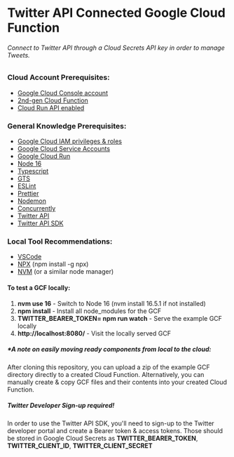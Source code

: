 # Twitter API Connected Google Cloud Function
###### Connect to Twitter API through a Cloud Secrets API key in order to manage Tweets.

### Cloud Account Prerequisites:
- [Google Cloud Console account](https://console.cloud.google.com)
- [2nd-gen Cloud Function](https://cloud.google.com/functions/docs/2nd-gen/console-quickstart)
- [Cloud Run API enabled](https://console.cloud.google.com/marketplace/product/google/run.googleapis.com)

### General Knowledge Prerequisites:
- [Google Cloud IAM privileges & roles](https://cloud.google.com/iam/docs/understanding-roles)
- [Google Cloud Service Accounts](https://cloud.google.com/run/docs/configuring/service-accounts?hl=en)
- [Google Cloud Run](https://cloud.google.com/run/docs/quickstarts/deploy-container)
- [Node 16](https://nodejs.org/dist/latest-v16.x/docs/api/)
- [Typescript](https://www.typescriptlang.org/)
- [GTS](https://github.com/google/gts)
- [ESLint](https://eslint.org/)
- [Prettier](https://prettier.io/)
- [Nodemon](https://www.npmjs.com/package/nodemon)
- [Concurrently](https://www.npmjs.com/package/concurrently)
- [Twitter API](https://developer.twitter.com/en/docs/twitter-api)
- [Twitter API SDK](https://www.npmjs.com/package/twitter-api-sdk)

### Local Tool Recommendations:
- [VSCode](https://code.visualstudio.com/)
- [NPX](https://www.npmjs.com/package/npx) (npm install -g npx)
- [NVM](https://github.com/nvm-sh/nvm) (or a similar node manager)

#### To test a GCF locally:

1. **nvm use 16** - Switch to Node 16 (nvm install 16.5.1 if not installed)
2. **npm install** - Install all node_modules for the GCF
3. **TWITTER_BEARER_TOKEN=<your twitter bearer token> npm run watch** - Serve the example GCF locally
4. **http://localhost:8080/** - Visit the locally served GCF

##### *A note on easily moving ready components from local to the cloud:
After cloning this repository, you can upload a zip of the example GCF directory directly to a created Cloud Function. Alternatively, you can manually create & copy GCF files and their contents into your created Cloud Function.

##### Twitter Developer Sign-up required!
In order to use the Twitter API SDK, you'll need to sign-up to the Twitter developer portal and create a Bearer token & access tokens. Those should be stored in Google Cloud Secrets as **TWITTER_BEARER_TOKEN**, **TWITTER_CLIENT_ID**, **TWITTER_CLIENT_SECRET**